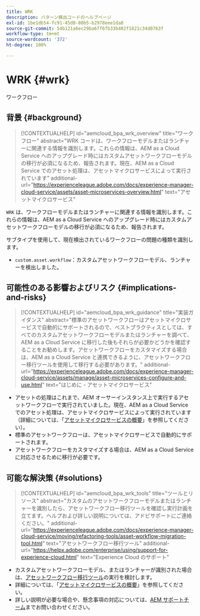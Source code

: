 ```yaml
---
title: WRK
description: パターン検出コードのヘルプページ
exl-id: 1be1db54-fc91-45d0-80b5-b2978eee1da8
source-git-commit: 54b121a6ec29ba6ff6fb33b402f1821c34d0763f
workflow-type: tm+mt
source-wordcount: '372'
ht-degree: 100%

---
```


# WRK {#wrk}

ワークフロー

## 背景 {#background}

>[!CONTEXTUALHELP]
>id="aemcloud_bpa_wrk_overview"
>title="ワークフロー"
>abstract="WRK コードは、ワークフローモデルまたはランチャーに関連する情報を識別します。これらの情報は、AEM as a Cloud Service へのアップグレード時にはカスタムアセットワークフローモデルの移行が必須になるため、報告されます。現在、AEM as a Cloud Service でのアセット処理は、アセットマイクロサービスによって実行されています"
>additional-url="https://experienceleague.adobe.com/docs/experience-manager-cloud-service/assets/asset-microservices-overview.html" text="アセットマイクロサービス"

`WRK` は、ワークフローモデルまたはランチャーに関連する情報を識別します。これらの情報は、AEM as a Cloud Service へのアップグレード時にはカスタムアセットワークフローモデルの移行が必須になるため、報告されます。

サブタイプを使用して、現在検出されているワークフローの問題の種類を識別します。

* `custom.asset.workflow`：カスタムアセットワークフローモデル、ランチャーを検出しました。

## 可能性のある影響およびリスク {#implications-and-risks}

>[!CONTEXTUALHELP]
>id="aemcloud_bpa_wrk_guidance"
>title="実装ガイダンス"
>abstract="標準のアセットワークフローはアセットマイクロサービスで自動的にサポートされるので、ベストプラクティスとしては、すべてのカスタムアセットワークフローモデルまたはランチャーを調べて、AEM as a Cloud Service に移行した後もそれらが必要かどうかを確認することをお勧めします。アセットワークフローをカスタマイズする場合は、AEM as a Cloud Service と連携できるように、アセットワークフロー移行ツールを使用して移行する必要があります。"
>additional-url="https://experienceleague.adobe.com/docs/experience-manager-cloud-service/assets/manage/asset-microservices-configure-and-use.html" text="はじめに - アセットマイクロサービス"

* アセットの処理はこれまで、AEM オーサーインスタンス上で実行するアセットワークフローで実行されていました。現在、AEM as a Cloud Service でのアセット処理は、アセットマイクロサービスによって実行されています（詳細については、「[アセットマイクロサービスの概要](https://experienceleague.adobe.com/docs/experience-manager-cloud-service/assets/asset-microservices-overview.html?lang=ja)」を参照してください）。
* 標準のアセットワークフローは、アセットマイクロサービスで自動的にサポートされます。
* アセットワークフローをカスタマイズする場合は、AEM as a Cloud Service に対応させるために移行が必要です。

## 可能な解決策 {#solutions}

>[!CONTEXTUALHELP]
>id="aemcloud_bpa_wrk_tools"
>title="ツールとリソース"
>abstract="カスタムのアセットワークフローモデルまたはランチャーを識別したら、アセットワークフロー移行ツールを確認し実行計画を立てます。ヘルプおよび詳しい説明については、アドビサポートにご連絡ください。"
>additional-url="https://experienceleague.adobe.com/docs/experience-manager-cloud-service/moving/refactoring-tools/asset-workflow-migration-tool.html" text="アセットワークフロー移行ツール"
>additional-url="https://helpx.adobe.com/enterprise/using/support-for-experience-cloud.html" text="Experience Cloud のサポート"

* カスタムアセットワークフローモデル、またはランチャーが識別された場合は、[アセットワークフロー移行ツール](https://experienceleague.adobe.com/docs/experience-manager-cloud-service/moving/refactoring-tools/asset-workflow-migration-tool.html?lang=ja)の実行を検討します。
* 詳細については、「[アセットマイクロサービスの概要](https://experienceleague.adobe.com/docs/experience-manager-cloud-service/assets/manage/asset-microservices-configure-and-use.html?lang=ja)」を参照してください。
* 詳しい説明が必要な場合や、懸念事項の対応については、[AEM サポートチーム](https://helpx.adobe.com/jp/enterprise/using/support-for-experience-cloud.html)までお問い合わせください。
